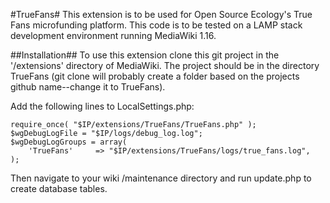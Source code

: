 #TrueFans#
This extension is to be used for Open Source Ecology's True Fans microfunding platform. This code is to be tested on a LAMP stack development environment running MediaWiki 1.16.


##Installation##
To use this extension clone this git project in the '/extensions' directory of MediaWiki. The project should be in the directory TrueFans (git clone will probably create a folder based on the projects github name--change it to TrueFans).

Add the following lines to LocalSettings.php:

	require_once( "$IP/extensions/TrueFans/TrueFans.php" );
	$wgDebugLogFile = "$IP/logs/debug_log.log";
	$wgDebugLogGroups = array(
		'TrueFans'     => "$IP/extensions/TrueFans/logs/true_fans.log",
	);

Then navigate to your wiki /maintenance directory and run update.php to create database tables. 